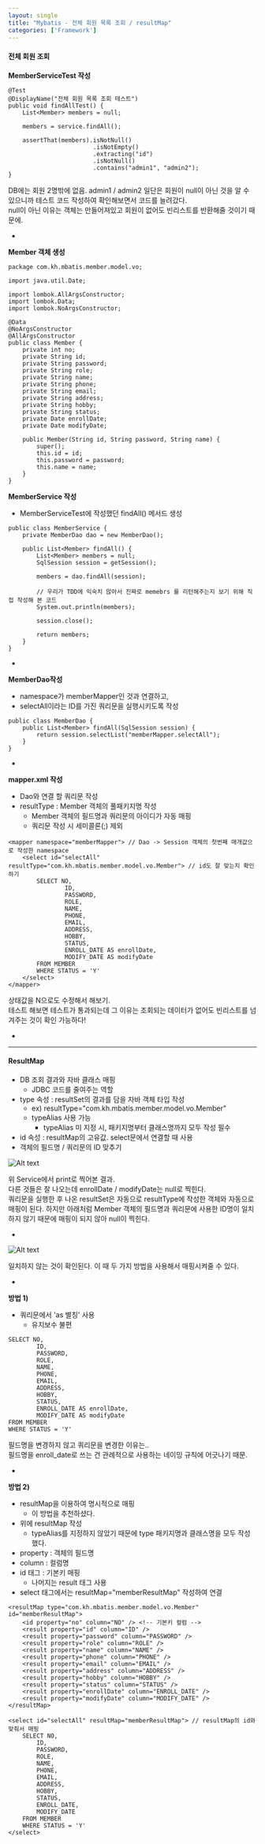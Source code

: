 ```yaml
---
layout: single
title: "Mybatis - 전체 회원 목록 조회 / resultMap"
categories: ['Framework']
---
```


#### 전체 회원 조회
**MemberServiceTest 작성**
   
```
@Test
@DisplayName("전체 회원 목록 조회 테스트")
public void findAllTest() {
	List<Member> members = null;
	
	members = service.findAll();
	
	assertThat(members).isNotNull()
						.isNotEmpty()
						.extracting("id")
						.isNotNull()
						.contains("admin1", "admin2");
}
```   
   
DB에는 회원 2명밖에 없음. admin1 / admin2
일단은 회원이 null이 아닌 것을 알 수 있으니까 테스트 코드 작성하여 확인해보면서 코드를 늘려갔다.   
null이 아닌 이유는 객체는 만들어져있고 회원이 없어도 빈리스트를 반환해줄 것이기 때문에.
   
-
   
**Member 객체 생성**
   
```
package com.kh.mbatis.member.model.vo;

import java.util.Date;

import lombok.AllArgsConstructor;
import lombok.Data;
import lombok.NoArgsConstructor;

@Data
@NoArgsConstructor
@AllArgsConstructor
public class Member {
	private int no;
	private String id;
	private String password;
	private String role;
	private String name;
	private String phone;
	private String email;
	private String address;
	private String hobby;
	private String status;
	private Date enrollDate;
	private Date modifyDate;

	public Member(String id, String password, String name) {
		super();
		this.id = id;
		this.password = password;
		this.name = name;
	}
}
```
   
**MemberService 작성**
* MemberServiceTest에 작성했던 findAll() 메서드 생성
   
```
public class MemberService {
	private MemberDao dao = new MemberDao();

	public List<Member> findAll() {
		List<Member> members = null;
		SqlSession session = getSession();
		
		members = dao.findAll(session);
		
		// 우리가 TDD에 익숙치 않아서 진짜로 memebrs 를 리턴해주는지 보기 위해 직접 작성해 본 코드
		System.out.println(members);
		
		session.close();
		
		return members;
	}
}
```
   
-
   
**MemberDao작성**
* namespace가 memberMapper인 것과 연결하고,
* selectAll이라는 ID를 가진 쿼리문을 실행시키도록 작성
   
```
public class MemberDao {
	public List<Member> findAll(SqlSession session) {
		return session.selectList("memberMapper.selectAll");
	}
}
```
   
-
   
**mapper.xml 작성**
* Dao와 연결 할 쿼리문 작성
* resultType : Member 객체의 풀패키지명 작성
	* Member 객체의 필드명과 쿼리문의 아이디가 자동 매핑
	* 쿼리문 작성 시 세미콜론(;) 제외
   
```
<mapper namespace="memberMapper"> // Dao -> Session 객체의 첫번째 매개값으로 작성한 namespace
	<select id="selectAll" resultType="com.kh.mbatis.member.model.vo.Member"> // id도 잘 맞는지 확인하기
		SELECT NO, 
				ID, 
				PASSWORD, 
				ROLE,
				NAME, 
				PHONE, 
				EMAIL, 
				ADDRESS, 
				HOBBY, 
				STATUS, 
				ENROLL_DATE AS enrollDate, 
				MODIFY_DATE AS modifyDate
		FROM MEMBER
		WHERE STATUS = 'Y'
	</select>
</mapper>
```
   
상태값을 N으로도 수정해서 해보기.   
테스트 해보면 테스트가 통과되는데 그 이유는 조회되는 데이터가 없어도 빈리스트를 넘겨주는 것이 확인 가능하다!
   
-

***

#### ResultMap
* DB 조회 결과와 자바 클래스 매핑
	* JDBC 코드를 줄여주는 역할
* type 속성 : resultSet의 결과를 담을 자바 객체 타입 작성
	* ex) resultType="com.kh.mbatis.member.model.vo.Member"
	* typeAlias 사용 가능
		* typeAlias 미 지정 시, 패키지명부터 클래스명까지 모두 작성 필수
* id 속성 : resultMap의 고유값. select문에서 연결할 때 사용
* 객체의 필드명 / 쿼리문의 ID 맞추기
   
![Alt text](/assets/images/framework/mybatis/mybatis14.jpg)   
   
위 Service에서 print로 찍어본 결과.   
다른 것들은 잘 나오는데 enrollDate / modifyDate는 null로 찍힌다.   
쿼리문을 실행한 후 나온 resultSet은 자동으로 resultType에 작성한 객체와 자동으로 매핑이 된다.
하지만 아래처럼 Member 객체의 필드명과 쿼리문에 사용한 ID명이 일치하지 않기 때문에 매핑이 되지 않아 null이 찍힌다.
   
-
   
![Alt text](/assets/images/framework/mybatis/mybatis15.jpg)   
   
일치하지 않는 것이 확인된다.
이 때 두 가지 방법을 사용해서 매핑시켜줄 수 있다.
   
-
   
**방법 1)**
* 쿼리문에서 'as 별칭' 사용
	* 유지보수 불편
   
```
SELECT NO, 
		ID, 
		PASSWORD, 
		ROLE,
		NAME, 
		PHONE, 
		EMAIL, 
		ADDRESS, 
		HOBBY, 
		STATUS, 
		ENROLL_DATE AS enrollDate, 
		MODIFY_DATE AS modifyDate
FROM MEMBER
WHERE STATUS = 'Y'
```
   
필드명을 변경하지 않고 쿼리문을 변경한 이유는..   
필드명을 enroll_date로 쓰는 건 관례적으로 사용하는 네이밍 규칙에 어긋나기 때문.
   
-
   
**방법 2)**
* resultMap을 이용하여 명시적으로 매핑
	* 이 방법을 추천하셨다.
* 위에 resultMap 작성
	* typeAlias를 지정하지 않았기 때문에 type 패키지명과 클래스명을 모두 작성했다.
* property : 객체의 필드명
* column : 컬럼명
* id 태그 : 기본키 매핑
	* 나머지는 result 태그 사용
* select 태그에서는 resultMap="memberResultMap" 작성하여 연결
   
```
<resultMap type="com.kh.mbatis.member.model.vo.Member" id="memberResultMap">
	<id property="no" column="NO" /> <!-- 기본키 컬럼 -->
	<result property="id" column="ID" />
	<result property="password" column="PASSWORD" />
	<result property="role" column="ROLE" />
	<result property="name" column="NAME" />
	<result property="phone" column="PHONE" />
	<result property="email" column="EMAIL" />
	<result property="address" column="ADDRESS" />
	<result property="hobby" column="HOBBY" />
	<result property="status" column="STATUS" />
	<result property="enrollDate" column="ENROLL_DATE" />
	<result property="modifyDate" column="MODIFY_DATE" />
</resultMap>

<select id="selectAll" resultMap="memberResultMap"> // resultMap의 id와 맞춰서 매핑
	SELECT NO, 
		ID, 
		PASSWORD, 
		ROLE,
		NAME, 
		PHONE, 
		EMAIL, 
		ADDRESS, 
		HOBBY, 
		STATUS, 
		ENROLL_DATE, 
		MODIFY_DATE
	FROM MEMBER
	WHERE STATUS = 'Y'
</select>
```
   




